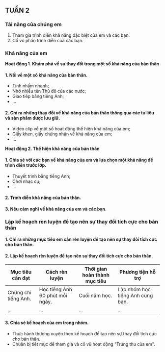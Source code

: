 ## TUẦN 2

### Tài năng của chúng em

1. Tham gia trình diễn khả năng đặc biệt của em và các bạn.
2. Cổ vũ phần trình diễn của các bạn.

### Khả năng của em

**Hoạt động 1. Khám phá về sự thay đổi trong một số khả năng của bản thân**

#### 1. Nối về một số khả năng của bản thân.

- Tính nhẩm nhanh;
- Nhớ nhiều tên Thủ đô của các nước;
- Giao tiếp bằng tiếng Anh;
- ...

#### 2. Chỉ ra những thay đổi về khả năng của bản thân thông qua các tư liệu và sản phẩm được lưu giữ.

- Video clip về một số hoạt động thể hiện khả năng của em;
- Giấy khen, giấy chứng nhận về khả năng của em;
- ...

**Hoạt động 2. Thể hiện khả năng của bản thân**

#### 1. Chia sẻ với các bạn về khả năng của em và lựa chọn một khả năng để trình diễn trước lớp.

- Thuyết trình bằng tiếng Anh;
- Chơi nhạc cụ;
- ...

#### 2. Trình diễn khả năng của bản thân.
#### 3. Nêu cảm nghĩ về khả năng của em và các bạn.

### Lập kế hoạch rèn luyện để tạo nên sự thay đổi tích cực cho bản thân

#### 1. Chỉ ra những mục tiêu em cần rèn luyện để tạo nên sự thay đổi tích cực cho bản thân.

#### 2. Lập kế hoạch rèn luyện để tạo nên sự thay đổi tích cực cho bản thân.

| Mục tiêu cần đạt | Cách rèn luyện | Thời gian hoàn thành mục tiêu | Phương tiện hỗ trợ |
|---|---|---|---|
| Chứng chỉ tiếng Anh. | Học tiếng Anh 60 phút mỗi ngày. | Cuối năm học. | Lập nhóm học tiếng Anh cùng bạn. |
| ... | ... | ... | ... |

#### 3. Chia sẻ kế hoạch của em trong nhóm.

- Thực hành thường xuyên theo kế hoạch để tạo nên sự thay đổi tích cực cho bản thân.
- Chuẩn bị tiết mục để tham gia và cổ vũ hoạt động "Trung thu của em".
